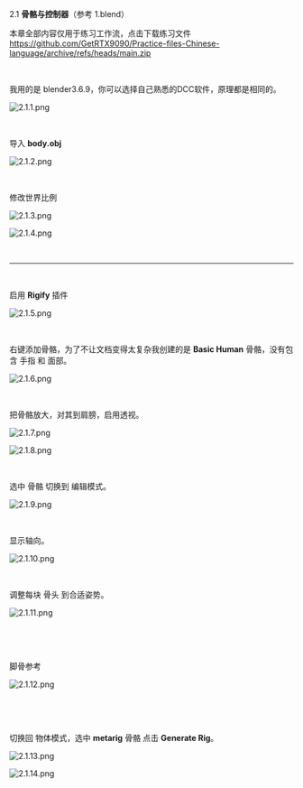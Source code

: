2.1 **骨骼与控制器**（参考 1.blend）

本章全部内容仅用于练习工作流，点击下载练习文件<ins>https://github.com/GetRTX9090/Practice-files-Chinese-language/archive/refs/heads/main.zip</ins>

&nbsp;

我用的是 blender3.6.9，你可以选择自己熟悉的DCC软件，原理都是相同的。

![2.1.1.png](../../_resources/2.1.1.png)

&nbsp;

导入 **body.obj**

![2.1.2.png](../../_resources/2.1.2.png)

&nbsp;

修改世界比例

![2.1.3.png](../../_resources/2.1.3.png)

![2.1.4.png](../../_resources/2.1.4.png)

&nbsp;

* * *

&nbsp;

启用 **Rigify** 插件

![2.1.5.png](../../_resources/2.1.5.png)

&nbsp;

右键添加骨骼，为了不让文档变得太复杂我创建的是 **Basic Human** 骨骼，没有包含 手指 和 面部。

![2.1.6.png](../../_resources/2.1.6.png)

&nbsp;

把骨骼放大，对其到肩膀，启用透视。

![2.1.7.png](../../_resources/2.1.7.png)

![2.1.8.png](../../_resources/2.1.8.png)

&nbsp;

选中 骨骼 切换到 编辑模式。

![2.1.9.png](../../_resources/2.1.9.png)

&nbsp;

显示轴向。

![2.1.10.png](../../_resources/2.1.10.png)

&nbsp;

调整每块 骨头 到合适姿势。

![2.1.11.png](../../_resources/2.1.11.png)

&nbsp;

&nbsp;

脚骨参考

![2.1.12.png](../../_resources/2.1.12.png)

&nbsp;

&nbsp;

切换回 物体模式，选中 **metarig** 骨骼 点击 **Generate Rig**。

![2.1.13.png](../../_resources/2.1.13.png)

![2.1.14.png](../../_resources/2.1.14.png)

&nbsp;